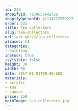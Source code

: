 ```yaml
---
id: 230
shopifyId: 7160655642729
shopifyOptionId: 41114772570217
order: 331
title: Tea collectors
slug: tea-collectors
url: art-works/tea-collectors
aliases: []
categories:
- painting
inStock: true
isVisible: false
height: 30
width: 30
date: 2017-01-01T00:00:00Z
materials:
- acrylic
- tea
- canvas
price: 150
mainImage: tea_collectors.jpg
---
```

